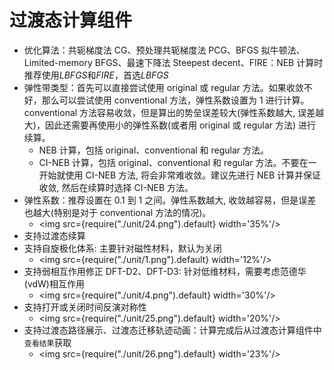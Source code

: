 # 过渡态计算组件

- 优化算法：共轭梯度法 CG、预处理共轭梯度法 PCG、BFGS 拟牛顿法、Limited-memory BFGS、最速下降法 Steepest decent、FIRE：NEB 计算时推荐使用*LBFGS*和*FIRE*，首选*LBFGS*
- 弹性带类型：首先可以直接尝试使用 original 或 regular 方法。如果收敛不好，那么可以尝试使用 conventional 方法，弹性系数设置为 1 进行计算。conventional 方法容易收敛，但是算出的势垒误差较大(弹性系数越大, 误差越大)，因此还需要再使用小的弹性系数(或者用 original 或 regular 方法) 进行续算。
  - NEB 计算，包括 original、conventional 和 regular 方法。
  - CI-NEB 计算，包括 original、conventional 和 regular 方法。不要在一开始就使用 CI-NEB 方法, 将会非常难收敛。建议先进行 NEB 计算并保证收敛, 然后在续算时选择 CI-NEB 方法。
- 弹性系数：推荐设置在 0.1 到 1 之间。弹性系数越大, 收敛越容易，但是误差也越大(特别是对于 conventional 方法的情况)。
  - <img src={require("./unit/24.png").default} width='35%'/>
- 支持过渡态续算
- 支持自旋极化体系: 主要针对磁性材料，默认为关闭
  - <img src={require("./unit/1.png").default} width='12%'/>
- 支持弱相互作用修正 DFT-D2、DFT-D3: 针对低维材料，需要考虑范德华(vdW)相互作用
  - <img src={require("./unit/4.png").default} width='30%'/>
- 支持打开或关闭时间反演对称性
  - <img src={require("./unit/25.png").default} width='20%'/>
- 支持过渡态路径展示、过渡态迁移轨迹动画：计算完成后从过渡态计算组件中`查看结果`获取
  - <img src={require("./unit/26.png").default} width='23%'/>